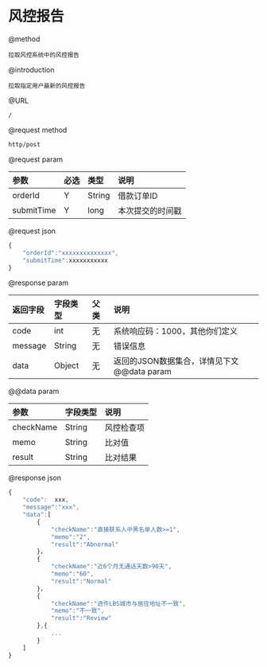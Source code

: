 # 风控报告

@method

```
拉取风控系统中的风控报告
```

@introduction

```
拉取指定用户最新的风控报告
```

@URL

```
/
```

@request  method

```
http/post
```

@request  param

| 参数 | 必选 | 类型 | 说明 |
| :--- | :--- | :--- | :--- |
| orderId | Y | String | 借款订单ID |
| submitTime | Y | long | 本次提交的时间戳 |

@request  json

```js
{
    "orderId":"xxxxxxxxxxxxxx",
    "submitTime":xxxxxxxxxxx
}
```

@response  param

| 返回字段 | 字段类型 | 父类 | 说明 |
| :--- | :--- | :--- | :--- |
| code | int | 无 | 系统响应码：1000，其他你们定义 |
| message | String | 无 | 错误信息 |
| data | Object | 无 | 返回的JSON数据集合，详情见下文@@data  param |

@@data  param

| 参数 | 字段类型 | 说明 |
| :--- | :--- | :--- |
| checkName | String | 风控检查项 |
| memo | String | 比对值 |
| result | String | 比对结果 |

@response  json

```js
{
    "code":  xxx,
    "message":"xxx",
    "data":[
        {
            "checkName":"直接联系人中黑名单人数>=1",
            "memo":"2",
            "result":"Abnormal"
        }，
        {
            "checkName":"近6个月无通话天数>90天",
            "memo":"60",
            "result":"Normal"
        }，
        {
            "checkName":"进件LBS城市与居住地址不一致",
            "memo":"不一致",
            "result":"Review"
        },{
            ...
        }
    ]
}
```



